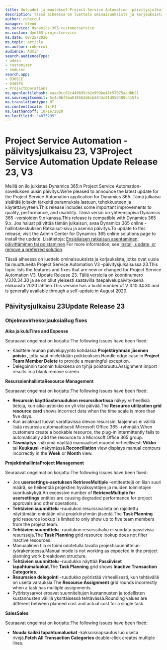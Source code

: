 ```yaml
---
title: Uutuudet ja muutokset Project Service Automation -päivitysjulkaisussa 23, V3
description: Tässä aiheessa on luettelo ominaisuuksista ja korjauksista, jotka ovat käytettävissä Project Service Automation -päivitysjulkaisussa 23, V3.
author: ruhercul
manager: kfend
ms.service: dynamics-365-customerservice
ms.custom: dyn365-projectservice
ms.date: 08/25/2020
ms.topic: article
ms.author: ruhercul
audience: Admin
search.audienceType:
- admin
- customizer
- enduser
search.app:
- D365CE
- D365PS
- ProjectOperations
ms.openlocfilehash: eaae9cc62c449695cb2e999be48c57075aadbb21
ms.sourcegitcommit: 5c4c9bf3ba018562d6cb3443c01d550489c415fa
ms.translationtype: HT
ms.contentlocale: fi-FI
ms.lasthandoff: 10/16/2020
ms.locfileid: "4075295"
---
```

# <a name="project-service-automation-update-release-23-v3"></a><span data-ttu-id="6bfca-103">Project Service Automation -päivitysjulkaisu 23, V3</span><span class="sxs-lookup"><span data-stu-id="6bfca-103">Project Service Automation Update Release 23, V3</span></span>

<span data-ttu-id="6bfca-104">Meillä on ilo julkistaa Dynamics 365:n Project Service Automation-sovelluksen uusin päivitys.</span><span class="sxs-lookup"><span data-stu-id="6bfca-104">We’re pleased to announce the latest update for the Project Service Automation application for Dynamics 365.</span></span> <span data-ttu-id="6bfca-105">Tämä julkaisu sisältää joitakin tärkeitä parannuksia laatuun, tehokkuuteen ja käytettävyyteen.</span><span class="sxs-lookup"><span data-stu-id="6bfca-105">This release includes some important improvements to quality, performance, and usability.</span></span> <span data-ttu-id="6bfca-106">Tämä versio on yhteensopiva Dynamics 365 -versioiden 9.x kanssa.</span><span class="sxs-lookup"><span data-stu-id="6bfca-106">This release is compatible with Dynamics 365 9.x.</span></span> <span data-ttu-id="6bfca-107">Jos haluat päivittää tämän julkaisun, avaa Dynamics 365 online -hallintakeskuksen Ratkaisut-sivu ja asenna päivitys.</span><span class="sxs-lookup"><span data-stu-id="6bfca-107">To update to this release, visit the Admin Center for Dynamics 365 online solutions page to install the update.</span></span> <span data-ttu-id="6bfca-108">Lisätietoja: [Ensisijaisen ratkaisun asentaminen, päivittäminen tai poistaminen](https://docs.microsoft.com/power-platform/admin/install-remove-preferred-solution).</span><span class="sxs-lookup"><span data-stu-id="6bfca-108">For more information, see [Install, update, or remove a preferred solution](https://docs.microsoft.com/power-platform/admin/install-remove-preferred-solution).</span></span>

<span data-ttu-id="6bfca-109">Tässä aiheessa on luettelo ominaisuuksista ja korjauksista, jotka ovat uusia tai muuttuneita Project Service Automation V3 -päivitysjulkaisussa 23.</span><span class="sxs-lookup"><span data-stu-id="6bfca-109">This topic lists the features and fixes that are new or changed for Project Service Automation V3, Update Release 23.</span></span> <span data-ttu-id="6bfca-110">Tällä versiolla on koontinumero V3.10.34.30 ja se on ollut yleisesti saatavilla itsepalvelupäivityksenä elokuusta 2020 lähtien.</span><span class="sxs-lookup"><span data-stu-id="6bfca-110">This version has a build number of V 3.10.34.30 and is generally available through a self-update in August 2020.</span></span>

## <a name="update-release-23"></a><span data-ttu-id="6bfca-111">Päivitysjulkaisu 23</span><span class="sxs-lookup"><span data-stu-id="6bfca-111">Update Release 23</span></span>

### <a name="bug-fixes"></a><span data-ttu-id="6bfca-112">Ohjelmavirhekorjauksia</span><span class="sxs-lookup"><span data-stu-id="6bfca-112">Bug fixes</span></span>

<span data-ttu-id="6bfca-113">**Aika ja kulu**</span><span class="sxs-lookup"><span data-stu-id="6bfca-113">**Time and Expense**</span></span>

<span data-ttu-id="6bfca-114">Seuraavat ongelmat on korjattu:</span><span class="sxs-lookup"><span data-stu-id="6bfca-114">The following issues have been fixed:</span></span>
- <span data-ttu-id="6bfca-115">Käsittele reunan palvelupyyntö kohdassa **Projektiryhmän jäsenen poisto** , jotta saat mielekkään poikkeuksen.</span><span class="sxs-lookup"><span data-stu-id="6bfca-115">Handle edge case in **Project Team Member Delete** to provide a meaningful exception.</span></span>
- <span data-ttu-id="6bfca-116">Delegoinnin tuonnin tuloksena on tyhjä poistoruutu.</span><span class="sxs-lookup"><span data-stu-id="6bfca-116">Assignment import results in a blank remove screen.</span></span>

<span data-ttu-id="6bfca-117">**Resurssienhallinta**</span><span class="sxs-lookup"><span data-stu-id="6bfca-117">**Resource Management**</span></span>

<span data-ttu-id="6bfca-118">Seuraavat ongelmat on korjattu:</span><span class="sxs-lookup"><span data-stu-id="6bfca-118">The following issues have been fixed:</span></span>

- <span data-ttu-id="6bfca-119">**Resurssin käyttöasteruudukon resurssikortissa** näkyy virheellisiä tietoja, kun aika-asteikko on yli viisi päivää.</span><span class="sxs-lookup"><span data-stu-id="6bfca-119">The **Resource utilization grid resource card** shows incorrect data when the time scale is more than five days.</span></span>
- <span data-ttu-id="6bfca-120">Kun asiakkaat luovat varattavissa olevan resurssin, laajennus ei välillä lisää resurssia automaattisesti Microsoft Office 365 -ryhmään.</span><span class="sxs-lookup"><span data-stu-id="6bfca-120">When customers create a bookable resource, the plug-in intermittently fails to automatically add the resource to a Microsoft Office 365 group.</span></span>
- <span data-ttu-id="6bfca-121">**Täsmäytys** -näkymä näyttää manuaaliset muodot virheellisesti **Viikko** - tai **Kuukausi** -näkymässä.</span><span class="sxs-lookup"><span data-stu-id="6bfca-121">**Reconciliation** view displays manual contours incorrectly in the **Week** or **Month** view.</span></span>

<span data-ttu-id="6bfca-122">**Projektinhallinta**</span><span class="sxs-lookup"><span data-stu-id="6bfca-122">**Project Management**</span></span>

<span data-ttu-id="6bfca-123">Seuraavat ongelmat on korjattu:</span><span class="sxs-lookup"><span data-stu-id="6bfca-123">The following issues have been fixed:</span></span>

- <span data-ttu-id="6bfca-124">Jos **usersettings-asetuksen RetrieveMultiple** -entiteettejä on liian suuri määrä, se heikentää projektien hyväksyntöjen ja muiden toimintojen suorituskykyä.</span><span class="sxs-lookup"><span data-stu-id="6bfca-124">An excessive number of **RetrieveMultiple for usersettings** entities are causing degraded performance for project approvals and other operations.</span></span>
- <span data-ttu-id="6bfca-125">**Tehtävien suunnittelu** -ruudukon resurssivalinta on rajoitettu näyttämään enintään viisi projektiryhmän jäsentä.</span><span class="sxs-lookup"><span data-stu-id="6bfca-125">The **Task Planning** grid resource lookup is limited to only show up to five team members from the project team.</span></span> 
- <span data-ttu-id="6bfca-126">**Tehtävien suunnittelu** -ruudukon resurssihaku ei suodata passiivisia resursseja.</span><span class="sxs-lookup"><span data-stu-id="6bfca-126">The **Task Planning** grid resource lookup does not filter inactive resources.</span></span>
- <span data-ttu-id="6bfca-127">Manuaalinen tila ei toimi odotetulla tavalla projektisuunnittelun työrakenteessa.</span><span class="sxs-lookup"><span data-stu-id="6bfca-127">Manual mode is not working as expected in the project planning work breakdown structure.</span></span>
- <span data-ttu-id="6bfca-128">**Tehtävien suunnittelu** -ruudukko näyttää **Passiiviset tapahtumaluokat**.</span><span class="sxs-lookup"><span data-stu-id="6bfca-128">The **Task Planning** grid shows **Inactive Transaction Categories**.</span></span>
- <span data-ttu-id="6bfca-129">**Resurssien delegointi** -ruudukko pyöristää virheellisesti, kun tehtävällä on useita varauksia.</span><span class="sxs-lookup"><span data-stu-id="6bfca-129">The **Resource Assignment** grid rounds incorrectly when a task has multiple assignments.</span></span>
- <span data-ttu-id="6bfca-130">Pyöristysarvot eroavat suunniteltujen kustannusten ja todellisten kustannusten välillä yksittäisessä tehtävässä.</span><span class="sxs-lookup"><span data-stu-id="6bfca-130">Rounding values are different between planned cost and actual cost for a single task.</span></span>

<span data-ttu-id="6bfca-131">**Sales**</span><span class="sxs-lookup"><span data-stu-id="6bfca-131">**Sales**</span></span>

<span data-ttu-id="6bfca-132">Seuraavat ongelmat on korjattu:</span><span class="sxs-lookup"><span data-stu-id="6bfca-132">The following issues have been fixed:</span></span>

- <span data-ttu-id="6bfca-133">**Nouda kaikki tapahtumaluokat** -kaksoisnapsautus luo useita rivejä.</span><span class="sxs-lookup"><span data-stu-id="6bfca-133">**Fetch All Transaction Categories** double-click creates multiple lines.</span></span>
